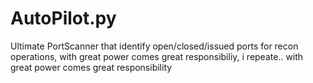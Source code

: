 # AutoPilot.py
Ultimate PortScanner that identify open/closed/issued ports for recon operations, with great power comes great responsibiliy, i repeate.. with great power comes great responsibility 
